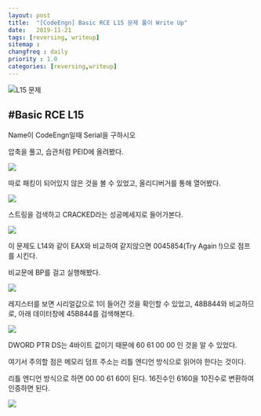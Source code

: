 ```yaml
---
layout: post
title:  "[CodeEngn] Basic RCE L15 문제 풀이 Write Up"
date:   2019-11-21
tags: [reversing, writeup]
sitemap :
changfreq : daily
priority : 1.0
categories: [reversing,writeup]
---
```


![L15 문제](https://img1.daumcdn.net/thumb/R1280x0/?scode=mtistory2&fname=https%3A%2F%2Fk.kakaocdn.net%2Fdn%2FRVLRQ%2FbtqzU8pHUSm%2FkcX5Njxmzb3yB5Cnzkaxl0%2Fimg.png)

#Basic RCE L15
---
Name이 CodeEngn일때 Serial을 구하시오

압축을 풀고, 습관처럼 PEID에 올려봤다.

![](https://img1.daumcdn.net/thumb/R1280x0/?scode=mtistory2&fname=https%3A%2F%2Fk.kakaocdn.net%2Fdn%2FcoHW4C%2FbtqzR2EsUuX%2Fy5h5uK7ot3JnypF4WIjRwK%2Fimg.png)

따로 패킹이 되어있지 않은 것을 볼 수 있었고, 올리디버거를 통해 열어봤다.

![](https://img1.daumcdn.net/thumb/R1280x0/?scode=mtistory2&fname=https%3A%2F%2Fk.kakaocdn.net%2Fdn%2Fb0Obgk%2FbtqzWr9VACK%2FnEqEqHKjMAkyGkp4URC0C0%2Fimg.png)

스트링을 검색하고 CRACKED라는 성공메세지로 들어가본다.

![](https://img1.daumcdn.net/thumb/R1280x0/?scode=mtistory2&fname=https%3A%2F%2Fk.kakaocdn.net%2Fdn%2FbcEzXL%2FbtqzU8ccNd5%2Fe4nrZOPUe1NeIqKL2mwgK0%2Fimg.png)

이 문제도 L14와 같이 EAX와 비교하여 같지않으면 0045854(Try Again !)으로 점프를 시킨다.

비교문에 BP를 걸고 실행해봤다.

![](https://img1.daumcdn.net/thumb/R1280x0/?scode=mtistory2&fname=https%3A%2F%2Fk.kakaocdn.net%2Fdn%2FbdUUMW%2FbtqzVoZ8dF6%2FBx0r3qVDR5ZeDeGMVTlK7K%2Fimg.png)

레지스터를 보면 시리얼값으로 1이 들어간 것을 확인할 수 있었고, 48B844와 비교하므로, 아래 데이터창에 45B844를 검색해본다.

![](https://img1.daumcdn.net/thumb/R1280x0/?scode=mtistory2&fname=https%3A%2F%2Fk.kakaocdn.net%2Fdn%2FciiRbG%2FbtqzVnUtgT6%2FVbPVbS3bLKnjQilpCbxfxk%2Fimg.png)

DWORD PTR DS는 4바이트 값이기 때문에 60 61 00 00 인 것을 알 수 있었다.

여기서 주의할 점은 메모리 덤프 주소는 리틀 엔디언 방식으로 읽어야 한다는 것이다.

리틀 엔디언 방식으로 하면 00 00 61 60이 된다. 16진수인 6160을 10진수로 변환하여 인증하면 된다.

![](https://img1.daumcdn.net/thumb/R1280x0/?scode=mtistory2&fname=https%3A%2F%2Fk.kakaocdn.net%2Fdn%2FsWiGz%2FbtqzSZtJwj3%2Fru0wnUANwIqSnRKElHqcok%2Fimg.png)
